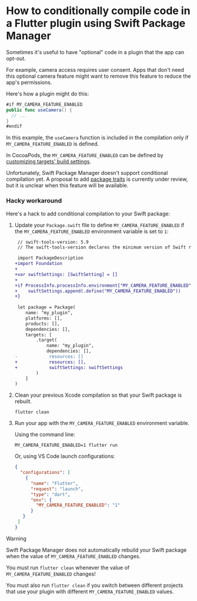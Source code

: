 # How to conditionally compile code in a Flutter plugin using Swift Package Manager

Sometimes it's useful to have "optional" code in a plugin that the app can
opt-out.

For example, camera access requires user consent. Apps that don't need this
optional camera feature might want to remove this feature to reduce the app's
permissions.

Here's how a plugin might do this:

```swift
#if MY_CAMERA_FEATURE_ENABLED
public func useCamera() {
  // ...
}
#endif
```

In this example, the `useCamera` function is included in the compilation only if
`MY_CAMERA_FEATURE_ENABLED` is defined.

In CocoaPods, the `MY_CAMERA_FEATURE_ENABLED` can be defined by
[customizing targets' build settings].

Unfortunately, Swift Package Manager doesn't support conditional compilation
yet.
A proposal to add [package traits] is currently under review, but it is unclear
when this feature will be available.

[customizing targets' build settings]: https://guides.cocoapods.org/syntax/podfile.html#post_install
[package traits]: https://github.com/swiftlang/swift-evolution/blob/main/proposals/0450-swiftpm-package-traits.md

### Hacky workaround

Here's a hack to add conditional compilation to your Swift package:

1. Update your `Package.swift` file to define `MY_CAMERA_FEATURE_ENABLED` if
   the `MY_CAMERA_FEATURE_ENABLED` environment variable is set to `1`:

   ```diff
    // swift-tools-version: 5.9
    // The swift-tools-version declares the minimum version of Swift required to build this package.
   
    import PackageDescription
   +import Foundation
   +
   +var swiftSettings: [SwiftSetting] = []
   +
   +if ProcessInfo.processInfo.environment["MY_CAMERA_FEATURE_ENABLED"] == "1" {
   +    swiftSettings.append(.define("MY_CAMERA_FEATURE_ENABLED"))
   +}
    
    let package = Package(
       name: "my_plugin",
       platforms: [],
       products: [],
       dependencies: [],
       targets: [
           .target(
               name: "my_plugin",
               dependencies: [],
   -            resources: []
   +            resources: [],
   +            swiftSettings: swiftSettings
           )
       ]
   )
   ```

2. Clean your previous Xcode compilation so that your Swift package is rebuilt.

   ```console
   flutter clean
   ```

3. Run your app with the `MY_CAMERA_FEATURE_ENABLED` environment variable.

   Using the command line:

   ```
   MY_CAMERA_FEATURE_ENABLED=1 flutter run
   ```

   Or, using VS Code launch configurations:

   ```json
   {
     "configurations": [
       {
         "name": "Flutter",
         "request": "launch",
         "type": "dart",
         "env": {
           "MY_CAMERA_FEATURE_ENABLED": "1"
         }
      }
    ]
   }
   ```

> [!WARNING]
> Swift Package Manager does not automatically rebuild your Swift package
> when the value of `MY_CAMERA_FEATURE_ENABLED` changes.
>
> You must run `flutter clean` whenever the value of
> `MY_CAMERA_FEATURE_ENABLED` changes!
>
> You must also run `flutter clean` if you switch between different projects
> that use your plugin with different `MY_CAMERA_FEATURE_ENABLED` values.

